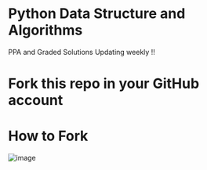 # Python Data Structure and Algorithms
PPA and Graded Solutions
Updating weekly !!

# Fork this repo in your GitHub account

# **How to Fork**
![image](https://github.com/user-attachments/assets/cb2a3c65-7c48-45ef-bd86-91209426097a)



